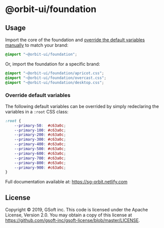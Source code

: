 # @orbit-ui/foundation

## Usage

Import the core of the foundation and [override the default variables manually](#override-defaut-variables) to match your brand:

```css
@import "~@orbit-ui/foundation";
```

Or, import the foundation for a specific brand:

```css
@import "~@orbit-ui/foundation/apricot.css";
@import "~@orbit-ui/foundation/overcast.css";
@import "~@orbit-ui/foundation/desktop.css";
```

### Override default variables

The following default variables can be overrided by simply redeclaring the variables in a `:root` CSS class:

```css
:root {
    --primary-50:  #c63a0c;
    --primary-100: #c63a0c;
    --primary-200: #c63a0c;
    --primary-300: #c63a0c;
    --primary-400: #c63a0c;
    --primary-500: #c63a0c;
    --primary-600: #c63a0c;
    --primary-700: #c63a0c;
    --primary-800: #c63a0c;
    --primary-900: #c63a0c;
}
```

Full documentation available at: https://sg-orbit.netlify.com

## License

Copyright © 2019, GSoft inc. This code is licensed under the Apache License, Version 2.0. You may obtain a copy of this license at https://github.com/gsoft-inc/gsoft-license/blob/master/LICENSE.
